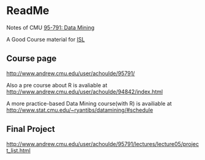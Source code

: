 # ReadMe

Notes of CMU [95-791: Data Mining](http://www.andrew.cmu.edu/~achoulde/95791/) 

A Good Course material for [ISL](http://www-bcf.usc.edu/~gareth/ISL/)

## Course page

http://www.andrew.cmu.edu/user/achoulde/95791/ 

Also a pre course about R is avaliable at http://www.andrew.cmu.edu/user/achoulde/94842/index.html 

A more practice-based Data Mining course(with R) is availiable at http://www.stat.cmu.edu/~ryantibs/datamining/#schedule

## Final Project

http://www.andrew.cmu.edu/user/achoulde/95791/lectures/lecture05/project_list.html

